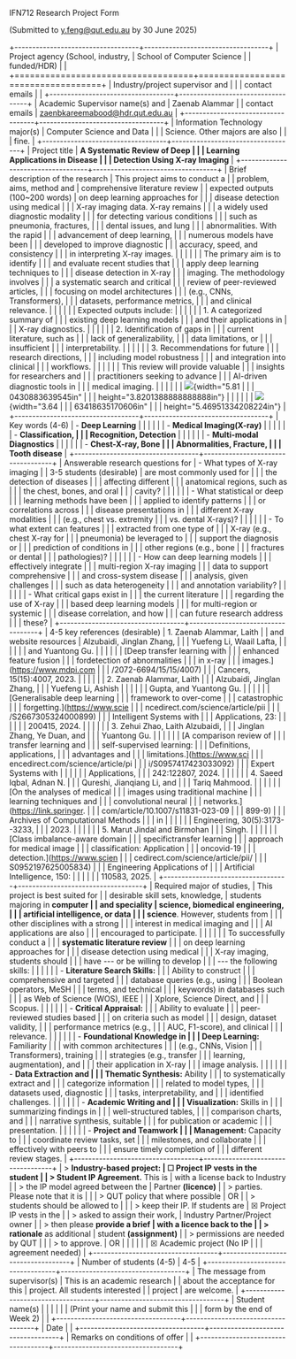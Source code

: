 IFN712 Research Project Form

(Submitted to <y.feng@qut.edu.au> by 30 June 2025)

+-----------------------------------+-----------------------------------+
| Project agency (School, industry, | School of Computer Science        |
| funded/HDR)                       |                                   |
+===================================+===================================+
| Industry/project supervisor and   |                                   |
| contact emails                    |                                   |
+-----------------------------------+-----------------------------------+
| Academic Supervisor name(s) and   | Zaenab Alammar                    |
| contact emails                    | <zaenbkareemabood@hdr.qut.edu.au> |
+-----------------------------------+-----------------------------------+
| Information Technology major(s)   | Computer Science and Data         |
|                                   | Science. Other majors are also    |
|                                   | fine.                             |
+-----------------------------------+-----------------------------------+
| Project title                     | **A Systematic Review of Deep     |
|                                   | Learning Applications in Disease  |
|                                   | Detection Using X-ray Imaging**   |
+-----------------------------------+-----------------------------------+
| Brief description of the research | This project aims to conduct a    |
| problem, aims, method and         | comprehensive literature review   |
| expected outputs (100\~200 words) | on deep learning approaches for   |
|                                   | disease detection using medical   |
|                                   | X-ray imaging data. X-ray remains |
|                                   | a widely used diagnostic modality |
|                                   | for detecting various conditions  |
|                                   | such as pneumonia, fractures,     |
|                                   | dental issues, and lung           |
|                                   | abnormalities. With the rapid     |
|                                   | advancement of deep learning,     |
|                                   | numerous models have been         |
|                                   | developed to improve diagnostic   |
|                                   | accuracy, speed, and consistency  |
|                                   | in interpreting X-ray images.     |
|                                   |                                   |
|                                   | The primary aim is to identify    |
|                                   | and evaluate recent studies that  |
|                                   | apply deep learning techniques to |
|                                   | disease detection in X-ray        |
|                                   | imaging. The methodology involves |
|                                   | a systematic search and critical  |
|                                   | review of peer-reviewed articles, |
|                                   | focusing on model architectures   |
|                                   | (e.g., CNNs, Transformers),       |
|                                   | datasets, performance metrics,    |
|                                   | and clinical relevance.           |
|                                   |                                   |
|                                   | Expected outputs include:         |
|                                   |                                   |
|                                   | 1.  A categorized summary of      |
|                                   |     existing deep learning models |
|                                   |     and their applications in     |
|                                   |     X-ray diagnostics.            |
|                                   |                                   |
|                                   | 2.  Identification of gaps in     |
|                                   |     current literature, such as   |
|                                   |     lack of generalizability,     |
|                                   |     data limitations, or          |
|                                   |     insufficient                  |
|                                   |     interpretability.             |
|                                   |                                   |
|                                   | 3.  Recommendations for future    |
|                                   |     research directions,          |
|                                   |     including model robustness    |
|                                   |     and integration into clinical |
|                                   |     workflows.                    |
|                                   |                                   |
|                                   | This review will provide valuable |
|                                   | insights for researchers and      |
|                                   | practitioners seeking to advance  |
|                                   | AI-driven diagnostic tools in     |
|                                   | medical imaging.                  |
|                                   |                                   |
|                                   | ![](media/image1.png){width="5.81 |
|                                   | 0430883639545in"                  |
|                                   | height="3.8201388888888888in"}    |
|                                   |                                   |
|                                   | ![](media/image2.png){width="3.64 |
|                                   | 63418635170606in"                 |
|                                   | height="5.46951334208224in"}      |
+-----------------------------------+-----------------------------------+
| Key words (4-6)                   | -   **Deep Learning**             |
|                                   |                                   |
|                                   | -   **Medical Imaging(X-ray)**    |
|                                   |                                   |
|                                   | -   **Classification,             |
|                                   |     Recognition, Detection**      |
|                                   |                                   |
|                                   | -   **Multi-modal Diagnostics**   |
|                                   |                                   |
|                                   | -   **Chest-X-ray, Bone           |
|                                   |     Abnormalities, Fracture,      |
|                                   |     Tooth disease**               |
+-----------------------------------+-----------------------------------+
| Answerable research questions for | -   What types of X-ray imaging   |
| 3-5 students (desirable)          |     are most commonly used for    |
|                                   |     the detection of diseases     |
|                                   |     affecting different           |
|                                   |     anatomical regions, such as   |
|                                   |     the chest, bones, and oral    |
|                                   |     cavity?                       |
|                                   |                                   |
|                                   | -   What statistical or deep      |
|                                   |     learning methods have been    |
|                                   |     applied to identify patterns  |
|                                   |     or correlations across        |
|                                   |     disease presentations in      |
|                                   |     different X-ray modalities    |
|                                   |     (e.g., chest vs. extremity    |
|                                   |     vs. dental X-rays)?           |
|                                   |                                   |
|                                   | -   To what extent can features   |
|                                   |     extracted from one type of    |
|                                   |     X-ray (e.g., chest X-ray for  |
|                                   |     pneumonia) be leveraged to    |
|                                   |     support the diagnosis or      |
|                                   |     prediction of conditions in   |
|                                   |     other regions (e.g., bone     |
|                                   |     fractures or dental           |
|                                   |     pathologies)?                 |
|                                   |                                   |
|                                   | -   How can deep learning models  |
|                                   |     effectively integrate         |
|                                   |     multi-region X-ray imaging    |
|                                   |     data to support comprehensive |
|                                   |     and cross-system disease      |
|                                   |     analysis, given challenges    |
|                                   |     such as data heterogeneity    |
|                                   |     and annotation variability?   |
|                                   |                                   |
|                                   | -   What critical gaps exist in   |
|                                   |     the current literature        |
|                                   |     regarding the use of X-ray    |
|                                   |     based deep learning models    |
|                                   |     for multi-region or systemic  |
|                                   |     disease correlation, and how  |
|                                   |     can future research address   |
|                                   |     these?                        |
+-----------------------------------+-----------------------------------+
| 4-5 key references (desirable)    | 1.  Zaenab Alammar, Laith         |
| and website resources             |     Alzubaidi, Jinglan Zhang,     |
|                                   |     Yuefeng Li, Waail Lafta,      |
|                                   |                                   |
|                                   |     and Yuantong Gu.              |
|                                   |                                   |
|                                   |     [Deep transfer learning with  |
|                                   |     enhanced feature fusion       |
|                                   |     fordetection of abnormalities |
|                                   |     in x-ray                      |
|                                   |     images.](https://www.mdpi.com |
|                                   | /2072-6694/15/15/4007)            |
|                                   |     Cancers, 15(15):4007, 2023.   |
|                                   |                                   |
|                                   | 2.  Zaenab Alammar, Laith         |
|                                   |     Alzubaidi, Jinglan Zhang,     |
|                                   |     Yuefeng Li, Ashish            |
|                                   |                                   |
|                                   |     Gupta, and Yuantong Gu.       |
|                                   |                                   |
|                                   |     [Generalisable deep learning  |
|                                   |     framework to over-come        |
|                                   |     catastrophic                  |
|                                   |     forgetting.](https://www.scie |
|                                   | ncedirect.com/science/article/pii |
|                                   | /S2667305324000899)               |
|                                   |     Intelligent Systems with      |
|                                   |     Applications, 23:             |
|                                   |                                   |
|                                   |     200415, 2024.                 |
|                                   |                                   |
|                                   | 3.  Zehui Zhao, Laith Alzubaidi,  |
|                                   |     Jinglan Zhang, Ye Duan, and   |
|                                   |     Yuantong Gu.                  |
|                                   |                                   |
|                                   |     [A comparison review of       |
|                                   |     transfer learning and         |
|                                   |     self-supervised learning:     |
|                                   |     Definitions, applications,    |
|                                   |     advantages and                |
|                                   |     limitations.](https://www.sci |
|                                   | encedirect.com/science/article/pi |
|                                   | i/S0957417423033092)              |
|                                   |     Expert Systems with           |
|                                   |                                   |
|                                   |     Applications,                 |
|                                   |     242:122807, 2024.             |
|                                   |                                   |
|                                   | 4.  Saeed Iqbal, Adnan N.         |
|                                   |     Qureshi, Jianqiang Li, and    |
|                                   |     Tariq Mahmood.                |
|                                   |                                   |
|                                   | [On the analyses of medical       |
|                                   | images using traditional machine  |
|                                   | learning techniques and           |
|                                   | convolutional neural              |
|                                   | networks.](https://link.springer. |
|                                   | com/article/10.1007/s11831-023-09 |
|                                   | 899-9)                            |
|                                   | Archives of Computational Methods |
|                                   | in                                |
|                                   |                                   |
|                                   | Engineering, 30(5):3173--3233,    |
|                                   | 2023.                             |
|                                   |                                   |
|                                   | 5.  Marut Jindal and Birmohan     |
|                                   |     Singh.                        |
|                                   |                                   |
|                                   |     [Class imbalance-aware domain |
|                                   |     specifictransfer learning     |
|                                   |     approach for medical image    |
|                                   |     classification: Application   |
|                                   |     oncovid-19                    |
|                                   |     detection.](https://www.scien |
|                                   | cedirect.com/science/article/pii/ |
|                                   | S0952197625005834)                |
|                                   |     Engineering Applications of   |
|                                   |     Artificial Intelligence, 150: |
|                                   |                                   |
|                                   |     110583, 2025.                 |
+-----------------------------------+-----------------------------------+
| Required major of studies,        | This project is best suited for   |
| desirable skill sets, knowledge,  | students majoring in **computer   |
| and speciality                    | science, biomedical engineering,  |
|                                   | artificial intelligence, or data  |
|                                   | science**. However, students from |
|                                   | other disciplines with a strong   |
|                                   | interest in medical imaging and   |
|                                   | AI applications are also          |
|                                   | encouraged to participate.        |
|                                   |                                   |
|                                   | To successfully conduct a         |
|                                   | **systematic literature review**  |
|                                   | on deep learning approaches for   |
|                                   | disease detection using medical   |
|                                   | X-ray imaging, students should    |
|                                   | have --- or be willing to develop |
|                                   | --- the following skills:         |
|                                   |                                   |
|                                   | -   **Literature Search Skills:** |
|                                   |     Ability to construct          |
|                                   |     comprehensive and targeted    |
|                                   |     database queries (e.g., using |
|                                   |     Boolean operators, MeSH       |
|                                   |     terms, and technical          |
|                                   |     keywords) in databases such   |
|                                   |     as Web of Science (WOS), IEEE |
|                                   |     Xplore, Science Direct, and   |
|                                   |     Scopus.                       |
|                                   |                                   |
|                                   | -   **Critical Appraisal:**       |
|                                   |     Ability to evaluate           |
|                                   |     peer-reviewed studies based   |
|                                   |     on criteria such as model     |
|                                   |     design, dataset validity,     |
|                                   |     performance metrics (e.g.,    |
|                                   |     AUC, F1-score), and clinical  |
|                                   |     relevance.                    |
|                                   |                                   |
|                                   | -   **Foundational Knowledge in   |
|                                   |     Deep Learning:** Familiarity  |
|                                   |     with common architectures     |
|                                   |     (e.g., CNNs, Vision           |
|                                   |     Transformers), training       |
|                                   |     strategies (e.g., transfer    |
|                                   |     learning, augmentation), and  |
|                                   |     their application in X-ray    |
|                                   |     image analysis.               |
|                                   |                                   |
|                                   | -   **Data Extraction and         |
|                                   |     Thematic Synthesis:** Ability |
|                                   |     to systematically extract and |
|                                   |     categorize information        |
|                                   |     related to model types,       |
|                                   |     datasets used, diagnostic     |
|                                   |     tasks, interpretability, and  |
|                                   |     identified challenges.        |
|                                   |                                   |
|                                   | -   **Academic Writing and        |
|                                   |     Visualization:** Skills in    |
|                                   |     summarizing findings in       |
|                                   |     well-structured tables,       |
|                                   |     comparison charts, and        |
|                                   |     narrative synthesis, suitable |
|                                   |     for publication or academic   |
|                                   |     presentation.                 |
|                                   |                                   |
|                                   | -   **Project and Teamwork        |
|                                   |     Management:** Capacity to     |
|                                   |     coordinate review tasks, set  |
|                                   |     milestones, and collaborate   |
|                                   |     effectively with peers to     |
|                                   |     ensure timely completion of   |
|                                   |     different review stages.      |
+-----------------------------------+-----------------------------------+
| > **Industry-based project:       | ☐ Project IP vests in the student |
| > Student IP Agreement.** This is | with a license back to Industry   |
| > the IP model agreed between the | Partner **(licence)**             |
| > parties. Please note that it is |                                   |
| > QUT policy that where possible  | OR                                |
| > students should be allowed to   |                                   |
| > keep their IP. If students are  | ☒ Project IP vests in the         |
| > asked to assign their work,     | Industry Partner/Project owner    |
| > then please **provide a brief   | with a licence back to the        |
| > rationale** as additional       | student **(assignment)**          |
| > permissions are needed by QUT   |                                   |
| > to approve.                     | OR                                |
|                                   |                                   |
|                                   | ☒ Academic project (No IP         |
|                                   | agreement needed)                 |
+-----------------------------------+-----------------------------------+
| Number of students (4-5)          | 4-5                               |
+-----------------------------------+-----------------------------------+
| The message from supervisor(s)    | This is an academic research      |
| about the acceptance for this     | project. All students interested  |
| project                           | are welcome.                      |
+-----------------------------------+-----------------------------------+
| Student name(s)                   |                                   |
|                                   |                                   |
| (Print your name and submit this  |                                   |
| form by the end of Week 2)        |                                   |
+-----------------------------------+-----------------------------------+
| Date                              |                                   |
+-----------------------------------+-----------------------------------+
| Remarks on conditions of offer    |                                   |
+-----------------------------------+-----------------------------------+
